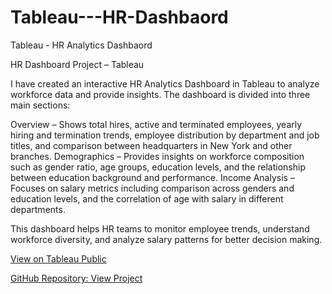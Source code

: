 # Tableau---HR-Dashbaord
Tableau - HR Analytics Dashbaord

HR Dashboard Project – Tableau

I have created an interactive HR Analytics Dashboard in Tableau to analyze workforce data and provide insights. The dashboard is divided into three main sections:

Overview – Shows total hires, active and terminated employees, yearly hiring and termination trends, employee distribution by department and job titles, and comparison between headquarters in New York and other branches.
Demographics – Provides insights on workforce composition such as gender ratio, age groups, education levels, and the relationship between education background and performance.
Income Analysis – Focuses on salary metrics including comparison across genders and education levels, and the correlation of age with salary in different departments.

This dashboard helps HR teams to monitor employee trends, understand workforce diversity, and analyze salary patterns for better decision making.

[View on Tableau Public](https://public.tableau.com/views/HumanResourceDashboardTabulue/HRSummary?:language=en-US&publish=yes&:sid=&:redirect=auth&:display_count=n&:origin=viz_share_link)

[GitHub Repository: View Project](https://github.com/Vivek-12-1234/Tableau---HR-Dashbaord)
